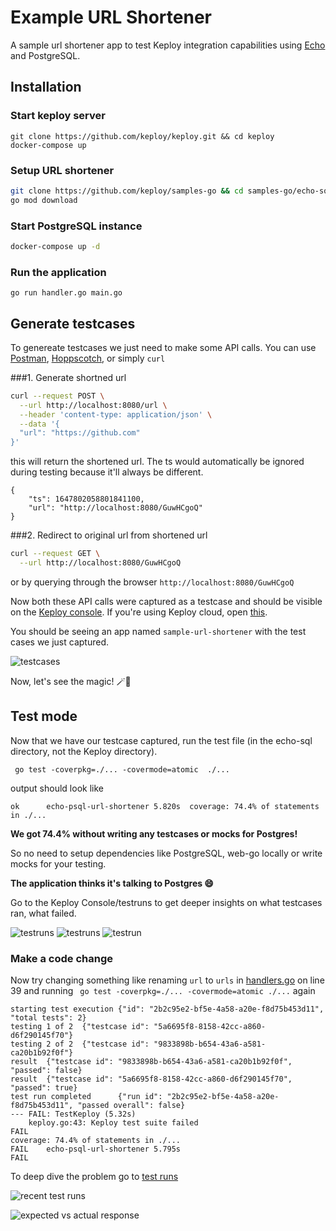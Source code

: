 # Example URL Shortener

A sample url shortener app to test Keploy integration capabilities using [Echo](https://echo.labstack.com/) and PostgreSQL. 

## Installation

### Start keploy server

```shell
git clone https://github.com/keploy/keploy.git && cd keploy
docker-compose up
```

### Setup URL shortener

```bash
git clone https://github.com/keploy/samples-go && cd samples-go/echo-sql
go mod download
```

### Start PostgreSQL instance
```bash
docker-compose up -d
```

### Run the application

```shell
go run handler.go main.go
```

## Generate testcases

To genereate testcases we just need to make some API calls. You can use [Postman](https://www.postman.com/), [Hoppscotch](https://hoppscotch.io/), or simply `curl`

###1. Generate shortned url

```bash
curl --request POST \
  --url http://localhost:8080/url \
  --header 'content-type: application/json' \
  --data '{
  "url": "https://github.com"
}'
```

this will return the shortened url. The ts would automatically be ignored during testing because it'll always be different.

```
{
	"ts": 1647802058801841100,
	"url": "http://localhost:8080/GuwHCgoQ"
}
```

###2. Redirect to original url from shortened url

```bash
curl --request GET \
  --url http://localhost:8080/GuwHCgoQ
```

or by querying through the browser `http://localhost:8080/GuwHCgoQ`

Now both these API calls were captured as a testcase and should be visible on the [Keploy console](http://localhost:8081/testlist).
If you're using Keploy cloud, open [this](https://app.keploy.io/testlist).

You should be seeing an app named `sample-url-shortener` with the test cases we just captured.

![testcases](https://i.imgur.com/7I4TY07.png)

Now, let's see the magic! 🪄💫

## Test mode

Now that we have our testcase captured, run the test file (in the echo-sql directory, not the Keploy directory).

```shell
 go test -coverpkg=./... -covermode=atomic  ./...
```

output should look like

```shell
ok      echo-psql-url-shortener 5.820s  coverage: 74.4% of statements in ./...
```

**We got 74.4% without writing any testcases or mocks for Postgres!**

So no need to setup dependencies like PostgreSQL, web-go locally or write mocks for your testing.

**The application thinks it's talking to
Postgres 😄**

Go to the Keploy Console/testruns to get deeper insights on what testcases ran, what failed.

![testruns](https://i.imgur.com/euROA3X.png)
![testruns](https://user-images.githubusercontent.com/21143531/159177972-8f1b0c92-05ea-4c10-9583-47ddb5e952be.png)
![testrun](https://user-images.githubusercontent.com/21143531/159178008-f7d38738-d841-437a-a3b4-bb7e5b07b808.png)

### Make a code change

Now try changing something like renaming `url` to `urls` in [handlers.go](./handler.go) on line 39 and running ` go test -coverpkg=./... -covermode=atomic ./...` again

```shell
starting test execution {"id": "2b2c95e2-bf5e-4a58-a20e-f8d75b453d11", "total tests": 2}
testing 1 of 2  {"testcase id": "5a6695f8-8158-42cc-a860-d6f290145f70"}
testing 2 of 2  {"testcase id": "9833898b-b654-43a6-a581-ca20b1b92f0f"}
result  {"testcase id": "9833898b-b654-43a6-a581-ca20b1b92f0f", "passed": false}
result  {"testcase id": "5a6695f8-8158-42cc-a860-d6f290145f70", "passed": true}
test run completed      {"run id": "2b2c95e2-bf5e-4a58-a20e-f8d75b453d11", "passed overall": false}
--- FAIL: TestKeploy (5.32s)
    keploy.go:43: Keploy test suite failed
FAIL
coverage: 74.4% of statements in ./...
FAIL    echo-psql-url-shortener 5.795s
FAIL
```

To deep dive the problem go to [test runs](http://localhost:8081/testruns)

![recent test runs](https://user-images.githubusercontent.com/21143531/159178101-403e9fab-f92b-4db3-87d7-1abdef0a7a7d.png)

![expected vs actual response](https://user-images.githubusercontent.com/21143531/159178125-9cffa7b5-509d-40ea-be4f-985b7b85d877.png)
